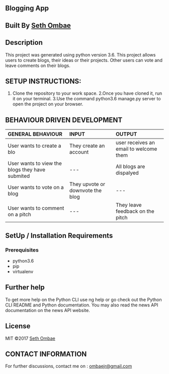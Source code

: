 ## Blogging App

## Built By [Seth Ombae](https://github.com/ombae/)

## Description
This project was generated using python version 3.6. This project allows users to create blogs, their ideas or their projects. Other users can vote and leave comments on their blogs.

## SETUP INSTRUCTIONS:
1. Clone the repository to your work space.
2.Once you have cloned it, run it on your terminal.
3.Use the command python3.6 manage.py server to open the project on your browser.

## BEHAVIOUR DRIVEN DEVELOPMENT
| GENERAL BEHAVIOUR | INPUT | OUTPUT|
|:------------------|:--------|:-----------|
|User wants to create a blo| They create an account |user receives an email to welcome them|
|User wants to view the blogs they have submited| --- |All blogs are dispalyed|
|User wants to vote on a blog| They upvote or downvote the blog |---|
|User wants to comment on a pitch| --- |They leave feedback on the pitch|


## SetUp / Installation Requirements
### Prerequisites
* python3.6
* pip
* virtualenv

## Further help
To get more help on the Python CLI use ng help or go check out the Python CLI README and Python documentation. You may also read the news API documentation on the news API website.

## License
MIT &copy;2017 [Seth Ombae](https://github.com/Ombae/BlogSite/blob/master/LICENSE)

## CONTACT INFORMATION
For further discussions, contact me on : ombaejr@gmail.com
